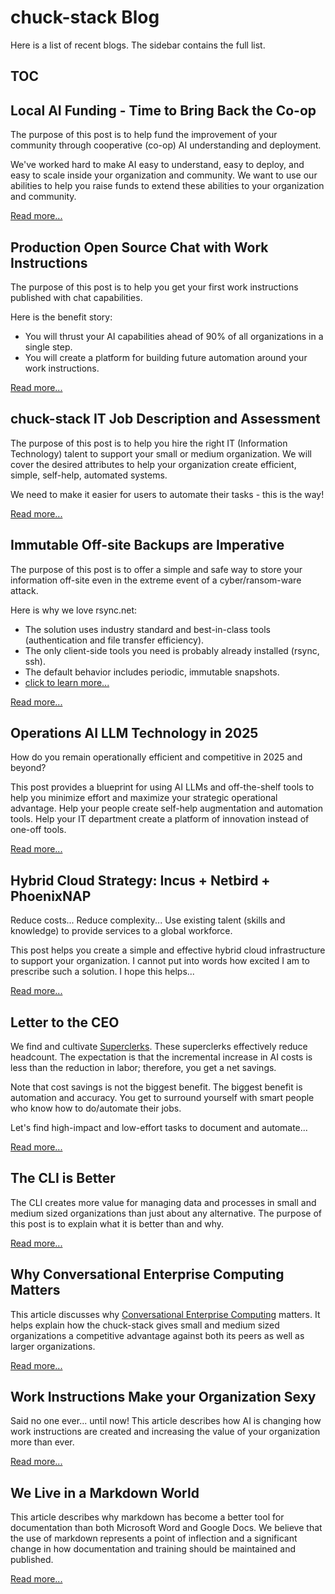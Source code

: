 # chuck-stack Blog

Here is a list of recent blogs. The sidebar contains the full list.

## TOC

<!-- toc -->

## Local AI Funding - Time to Bring Back the Co-op

The purpose of this post is to help fund the improvement of your community through cooperative (co-op) AI understanding and deployment.

We've worked hard to make AI easy to understand, easy to deploy, and easy to scale inside your organization and community. We want to use our abilities to help you raise funds to extend these abilities to your organization and community.

[Read more...](./blog-local-co-op-funding-help.md)

## Production Open Source Chat with Work Instructions

The purpose of this post is to help you get your first work instructions published with chat capabilities.

Here is the benefit story:

- You will thrust your AI capabilities ahead of 90% of all organizations in a single step.
- You will create a platform for building future automation around your work instructions.

[Read more...](./blog-llm-ai-production-deploy.md)

## chuck-stack IT Job Description and Assessment

The purpose of this post is to help you hire the right IT (Information Technology) talent to support your small or medium organization. We will cover the desired attributes to help your organization create efficient, simple, self-help, automated systems.

We need to make it easier for users to automate their tasks - this is the way!

[Read more...](./blog-chuck-stack-it-job-description-assessment.md)

## Immutable Off-site Backups are Imperative

The purpose of this post is to offer a simple and safe way to store your information off-site even in the extreme event of a cyber/ransom-ware attack.

Here is why we love rsync.net:

- The solution uses industry standard and best-in-class tools (authentication and file transfer efficiency).
- The only client-side tools you need is probably already installed (rsync, ssh).
- The default behavior includes periodic, immutable snapshots.
- [click to learn more...](./blog-rsync-net.md)

[Read more...](./blog-rsync-net.md)

## Operations AI LLM Technology in 2025

How do you remain operationally efficient and competitive in 2025 and beyond?

This post provides a blueprint for using AI LLMs and off-the-shelf tools to help you minimize effort and maximize your strategic operational advantage. Help your people create self-help augmentation and automation tools. Help your IT department create a platform of innovation instead of one-off tools.

[Read more...](./blog-llm-ai-operations-automation.md)

## Hybrid Cloud Strategy: Incus + Netbird + PhoenixNAP

Reduce costs... Reduce complexity... Use existing talent (skills and knowledge) to provide services to a global workforce.

This post helps you create a simple and effective hybrid cloud infrastructure to support your organization. I cannot put into words how excited I am to prescribe such a solution. I hope this helps...

[Read more...](./blog-incus-netbird-phoenixnap.md)

## Letter to the CEO

We find and cultivate [Superclerks](./terminology.md#superclerk). These superclerks effectively reduce headcount. The expectation is that the incremental increase in AI costs is less than the reduction in labor; therefore, you get a net savings.

Note that cost savings is not the biggest benefit. The biggest benefit is automation and accuracy. You get to surround yourself with smart people who know how to do/automate their jobs.

Let's find high-impact and low-effort tasks to document and automate...

[Read more...](./blog-letter-ceo.md)

## The CLI is Better

The CLI creates more value for managing data and processes in small and medium sized organizations than just about any alternative. The purpose of this post is to explain what it is better than and why.

[Read more...](./blog-cli-better.md)

## Why Conversational Enterprise Computing Matters

This article discusses why [Conversational Enterprise Computing](./terminology.md#conversational-enterprise-computing) matters. It helps explain how the chuck-stack gives small and medium sized organizations a competitive advantage against both its peers as well as larger organizations.

[Read more...](./blog-conversational-enterprise-computing.md)

## Work Instructions Make your Organization Sexy

Said no one ever... until now! This article describes how AI is changing how work instructions are created and increasing the value of your organization more than ever.

[Read more...](./blog-work-instruction-sexy.md)

## We Live in a Markdown World

This article describes why markdown has become a better tool for documentation than both Microsoft Word and Google Docs. We believe that the use of markdown represents a point of inflection and a significant change in how documentation and training should be maintained and published.

[Read more...](./blog-live-markdown-world.md)

